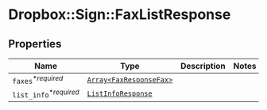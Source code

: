 # Dropbox::Sign::FaxListResponse



## Properties

| Name | Type | Description | Notes |
| ---- | ---- | ----------- | ----- |
| `faxes`<sup>*_required_</sup> | [```Array<FaxResponseFax>```](FaxResponseFax.md) |    |  |
| `list_info`<sup>*_required_</sup> | [```ListInfoResponse```](ListInfoResponse.md) |    |  |

